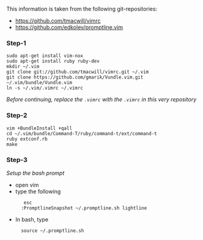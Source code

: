 This information is taken from the following git-repositories:

* https://github.com/tmacwill/vimrc
* https://github.com/edkolev/promptline.vim

### Step-1
```
sudo apt-get install vim-nox
sudo apt-get install ruby ruby-dev
mkdir ~/.vim
git clone git://github.com/tmacwill/vimrc.git ~/.vim
git clone https://github.com/gmarik/Vundle.vim.git ~/.vim/bundle/Vundle.vim
ln -s ~/.vim/.vimrc ~/.vimrc
```
*Before continuing, replace the `.vimrc` with the `.vimrc` in this very repository*  

### Step-2
```
vim +BundleInstall +qall
cd ~/.vim/bundle/Command-T/ruby/command-t/ext/command-t
ruby extconf.rb
make
```

### Step-3

*Setup the bash prompt*

- open vim
- type the following
  ```
     esc
    :PromptlineSnapshot ~/.promptline.sh lightline
  ```
- In bash, type
  ```
    source ~/.promptline.sh
  ```
  

